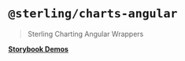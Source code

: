 # `@sterling/charts-angular`

> Sterling Charting Angular Wrappers

**[Storybook Demos](https://pages.github.ibm.com/WatsonSupplyChain/sterling-charts/angular)**
